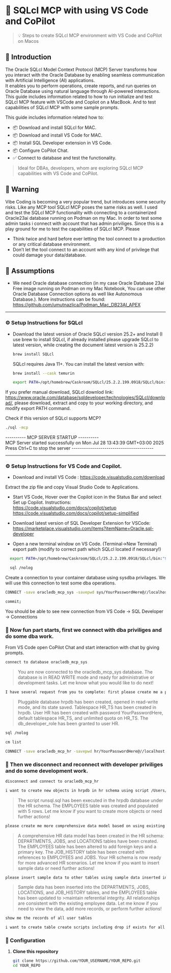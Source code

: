 # 🧪 SQLcl MCP with using VS Code and CoPilot

> 💡 Steps to create SQLcl MCP environment with VS Code and CoPilot on Macos


## 🌟 Introduction

The Oracle SQLcl Model Context Protocol (MCP) Server transforms how you interact with the Oracle Database by enabling seamless communication with Artificial Intelligence (AI) applications.<br>
It enables you to perform operations, create reports, and run queries on Oracle Database using natural language through AI-powered interactions.<br>
This guide includes information related to how to run initialize and test SQLcl MCP feature with VSCode and Copliot on a MacBook. And to test capabilities of SQLcl MCP with some sample prompts.<br>

This guide includes information related how to:

- 📦 Download and install SQLcl for MAC.
- 📦 Download and install VS Code for MAC.
- 📦 Install SQL Developer extension in VS Code.
- 📦 Configure CoPilot Chat.
- ✅ Connect to database and test the functionality.

> Ideal for DBAs, developers, whom are exploring SQLcl MCP capabilities with VS Code and CoPilot.

## 🌟 Warning 

Vibe Coding is becoming a very popular trend, but introduces some security risks. Like any MCP tool SQLcl MCP poses the same risks as well. I used and test the SQLcl MCP functionality with connecting to a containerized Oracle23ai database running on Podman on my Mac. In order to test some admin tasks i connect with account that has admin priviliges. Since this is a play ground for me to test the capabilities of SQLcl MCP. Please
  - Think twice and hard before ever letting the tool connect to a production or any critical database environment.
  - Don’t let the tool connect to an account with any kind of privilege that could damage your data/database.

## 🌟 Assumptions

- We need Oracle database connection (in my case Oracle Database 23ai Free image running on Podman on my Mac Notebook, You can use other Oracle Database Connection options as well like Autonomous Database.). More instructions can be found: <br>
https://github.com/umutnazlica/Podman_Mac_DB23AI_APEX

---

### ⚙️ Setup Instructions for SQLcl

- Download the latest version of Oracle SQLcl version 25.2+ and Install (I use brew to install SQLcl, if already installed please upgrade SQLcl to latest version, while creating the document latest version is 25.2.2)<br>

  ```bash
  brew install SQLcl
  ```
  SQLcl requires Java 11+. You can install the latest version with:<br>
  ```bash
  brew install --cask temurin
  ```
  ```bash
  export PATH=/opt/homebrew/Caskroom/SQLcl/25.2.2.199.0918/SQLcl/bin:"$PATH"
  ```
If you prefer manual download, SQLcl downlod link: https://www.oracle.com/database/sqldeveloper/technologies/SQLcl/download/, please download, extract and copy to your working directory, and modify export PATH command.<br>

Check if this version of SQLcl supports MCP? <br>
```bash
./sql -mcp 
```
---------- MCP SERVER STARTUP ----------<br>
MCP Server started successfully on Mon Jul 28 13:43:39 GMT+03:00 2025<br>
Press Ctrl+C to stop the server
----------------------------------------<br>


---

### ⚙️ Setup Instructions for VS Code and Copilot.

- Download and install VS Code : https://code.visualstudio.com/download <br>

Extract the zip file and copy Visual Studio Code to Applications. <br>

- Start VS Code, Hover over the Copilot icon in the Status Bar and select Set up Copilot. Instructions:<br>
https://code.visualstudio.com/docs/copilot/setup <br>
https://code.visualstudio.com/docs/copilot/setup-simplified <br>

- Download latest version of SQL Developer Extension for VSCode:<br>
https://marketplace.visualstudio.com/items?itemName=Oracle.sql-developer <br>

- Open a new terminal window on VS Code. (Terminal->New Terminal)<br>
export path (modify to correct path which SQLcl located if necessary!)
```bash
  export PATH=/opt/homebrew/Caskroom/SQLcl/25.2.2.199.0918/SQLcl/bin:"$PATH"
```
```bash
  sql /nolog
```
Create a connection to your container database using sysdba privilages. We will use this connection to test some dba operations. <br>
```bash
CONNECT -save oracledb_mcp_sys -savepwd sys/YourPasswordHere@//localhost:1521/FREE as sysdba;
```
```bash
commit;
```
You should be able to see new connection from VS Code -> SQL Developer -> Connections <br>

### 🌟 Now fun part starts, first we connect with dba priviliges and do some dba work.

From VS Code open CoPilot Chat and start interaction with chat by giving prompts. <br>
```bash
connect to database oracledb_mcp_sys
```

>You are now connected to the oracledb_mcp_sys database. The database is in READ WRITE mode and ready for administrative or development tasks. Let me know what you would like to do next!
```bash
I have several request from you to complete: first please create me a pluggable database called hrpdb, put hrpdb read write mode, and save hrpdb state, create a new user HR with password YourPasswordHere in hrpdb, put HR user to db_developer_role, create a new tablespace HR_TS in hrpdb,make HR_TS as default tablespace for user HR, set quote unlimited to HR user for HR_TS 
```

>Pluggable database hrpdb has been created, opened in read-write mode, and its state saved.
>Tablespace HR_TS has been created in hrpdb.
>User HR has been created with password YourPasswordHere, default tablespace HR_TS, and unlimited quota on HR_TS.
>The db_developer_role has been granted to user HR.
```bash
sql /nolog
```
```bash
cm list
```
```bash
CONNECT -save oracledb_mcp_hr -savepwd hr/YourPasswordHere@//localhost:1521/hrpdb;
```

### 🌟 Then we disconnect and reconnect with developer priviliges and do some development work.

```bash
disconnect and connect to oracledb_mcp_hr
```
```bash
i want to create new objects in hrpdb in hr schema using script /Users/umutnazlica/git/MCP/MCP_VSCODE_COPILOT/runsql.sql
```

>The script runsql.sql has been executed in the hrpdb database under the HR schema. The EMPLOYEES table was created and populated with 5 rows. Let me know if you want to create more objects or need further actions!

```bash
please create me more comprehensive data model based on using existing EMPLOYEES table under HR schema
```
> A comprehensive HR data model has been created in the HR schema:
> DEPARTMENTS, JOBS, and LOCATIONS tables have been created.
> The EMPLOYEES table has been altered to add foreign keys and a primary key.
> The JOB_HISTORY table has been created with references to EMPLOYEES and JOBS.
> Your HR schema is now ready for more advanced HR scenarios. Let me know if you want to insert sample data or need further actions!
```bash
please insert sample data to other tables using sample data inserted in EMPLOYEE table with keeping referential integrity
```
>Sample data has been inserted into the DEPARTMENTS, JOBS, LOCATIONS, and JOB_HISTORY tables, and the EMPLOYEES table has been updated to >maintain referential integrity. All relationships are consistent with the existing employee data.
>Let me know if you need to view the data, add more records, or perform further actions!

```bash
show me the records of all user tables
```
```bash
i want to create table create scripts including drop if exists for all user tables in HR schema, and insert scripts for all user table records considering referential integrity, save the scipts to /Users/umutnazlica/git/MCP/MCP_VSCODE_COPILOT/runsql2.sql file, if file not exists you can create the file. If file exists you can update the file.
```

### 🔧 Configuration

1. **Clone this repository**  
   ```bash
   git clone https://github.com/YOUR_USERNAME/YOUR_REPO.git
   cd YOUR_REPO

  ```
